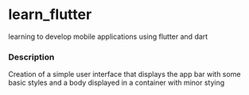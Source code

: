 # learn_flutter
 learning to develop mobile applications using flutter and dart

### Description
 Creation of a simple user interface that displays the app bar with some basic styles and a body displayed in a container with minor stying
